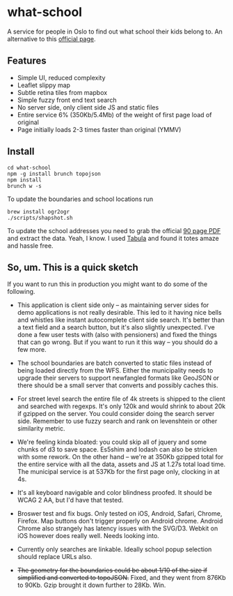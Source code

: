 what-school
===========

A service for people in Oslo to find out what school their kids belong to. An alternative to this [official page](http://www.utdanningsetaten.oslo.kommune.no/skoletilhoerighet/).

## Features

- Simple UI, reduced complexity
- Leaflet slippy map
- Subtle retina tiles from mapbox
- Simple fuzzy front end text search
- No server side, only client side JS and static files
- Entire service 6% (350Kb/5.4Mb) of the weight of first page load of original
- Page initially loads 2-3 times faster than original (YMMV)

## Install

```
cd what-school
npm -g install brunch topojson
npm install
brunch w -s
```

To update the boundaries and school locations run

```
brew install ogr2ogr
./scripts/shapshot.sh
```

To update the school addresses you need to grab the official [90 page PDF](http://www.utdanningsetaten.oslo.kommune.no/getfile.php/utdanningsetaten%20%28UDE%29/Internett%20%28UDE%29/ASA/Dokumenter/Alfabetisk%20gateregister%20skoletilh%C3%B8righet%20per%20112013.pdf) and extract the data. Yeah, I know. I used [Tabula](http://tabula.nerdpower.org/) and found it totes amaze and hassle free.

## So, um. This is a quick sketch

If you want to run this in production you might want to do some of the following.

- This application is client side only – as maintaining server sides for demo applications is not really desirable. This led to it having nice bells and whistles like instant autocomplete client side search. It's better than a text field and a search button, but it's also slightly unexpected. I've done a few user tests with (also with pensioners) and fixed the things that can go wrong. But if you want to run it this way – you should do a few more.

- The school boundaries are batch converted to static files instead of being loaded directly from the WFS. Either the municipality needs to upgrade their servers to support newfangled formats like GeoJSON or there should be a small server that converts and possibly caches this.

- For street level search the entire file of 4k streets is shipped to the client and searched with regexps. It's only 120k and would shrink to about 20k if gzipped on the server. You could consider doing the search server side. Remember to use fuzzy search and rank on levenshtein or other similarity metric.

- We're feeling kinda bloated: you could skip all of jquery and some chunks of d3 to save space. Es5shim and lodash can also be stricken with some rework. On the other hand – we're at 350Kb gzipped total for the entire service with all the data, assets and JS at 1.27s total load time. The municipal service is at 537Kb for the first page only, clocking in at 4s.

- It's all keyboard navigable and color blindness proofed. It should be WCAG 2 AA, but I'd have that tested.

- Broswer test and fix bugs. Only tested on iOS, Android, Safari, Chrome, Firefox. Map buttons don't trigger properly on Android chrome. Android Chrome also strangely has latency issues with the SVG/D3. Webkit on iOS however does really well. Needs looking into.

- Currently only searches are linkable. Ideally school popup selection should replace URLs also.

- ~~The geometry for the boundaries could be about 1/10 of the size if simplified and converted to topoJSON.~~ Fixed, and they went from 876Kb to 90Kb. Gzip brought it down further to 28Kb. Win.

